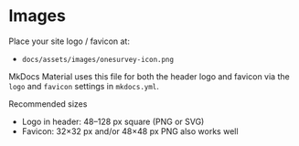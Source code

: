 # Images

Place your site logo / favicon at:

- `docs/assets/images/onesurvey-icon.png`

MkDocs Material uses this file for both the header logo and favicon via the `logo` and `favicon` settings in `mkdocs.yml`.

Recommended sizes
- Logo in header: 48–128 px square (PNG or SVG)
- Favicon: 32×32 px and/or 48×48 px PNG also works well

